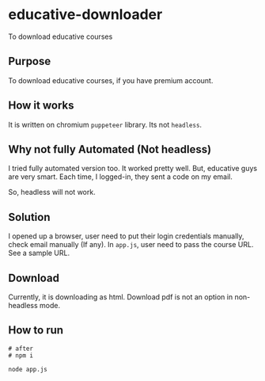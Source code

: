 # educative-downloader
To download educative courses

## Purpose
To download educative courses, if you have premium account.

## How it works
It is written on chromium `puppeteer` library. Its not `headless`.

## Why not fully Automated (Not headless)
I tried fully automated version too. It worked pretty well.
But, educative guys are very smart. Each time, I logged-in, they sent a code on my email.

So, headless will not work.

## Solution
I opened up a browser, user need to put their login credentials manually, check email manually (If any).
In `app.js`, user need to pass the course URL. See a sample URL.

## Download
Currently, it is downloading as html. Download pdf is not an option in non-headless mode.

## How to run
 
```
# after 
# npm i

node app.js
```
